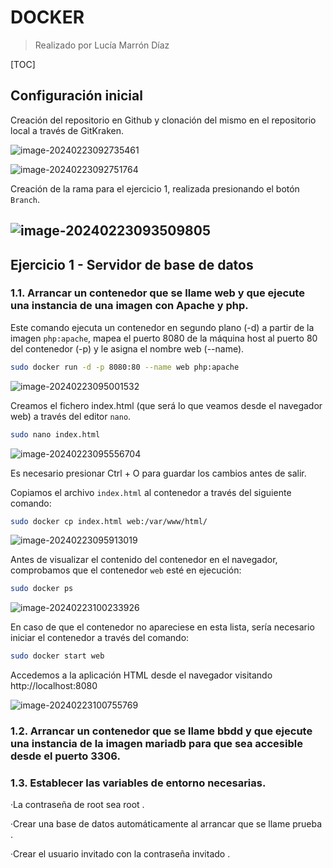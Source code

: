 # DOCKER

> Realizado por Lucía Marrón Díaz

[TOC]

## Configuración inicial

Creación del repositorio en Github y clonación del mismo en el repositorio local a través de GitKraken.

![image-20240223092735461](./Ejercicio1Luc%C3%ADa.assets/image-20240223092735461.png)

![image-20240223092751764](./Ejercicio1Luc%C3%ADa.assets/image-20240223092751764.png)

Creación de la rama para el ejercicio 1, realizada presionando el botón `Branch`.

## ![image-20240223093509805](./Ejercicio1Luc%C3%ADa.assets/image-20240223093509805.png)



## Ejercicio 1 - Servidor de base de datos

### 1.1. Arrancar un contenedor que se llame web y que ejecute una instancia de una imagen con Apache y php.

Este comando ejecuta un contenedor en segundo plano (-d) a partir de la imagen `php:apache`, mapea el puerto 8080 de la máquina host al puerto 80 del contenedor (-p) y le asigna el nombre web (--name).

```bash
sudo docker run -d -p 8080:80 --name web php:apache
```

![image-20240223095001532](Ejercicio1Luc%C3%ADa.assets/image-20240223095001532.png)

Creamos el fichero index.html (que será lo que veamos desde el navegador web) a través del editor `nano`.

```bash
sudo nano index.html
```

![image-20240223095556704](Ejercicio1Luc%C3%ADa.assets/image-20240223095556704.png)

Es necesario presionar Ctrl + O para guardar los cambios antes de salir.

Copiamos el archivo `index.html` al contenedor a través del siguiente comando:

```bash
sudo docker cp index.html web:/var/www/html/
```

![image-20240223095913019](Ejercicio1Luc%C3%ADa.assets/image-20240223095913019.png)

Antes de visualizar el contenido del contenedor en el navegador, comprobamos que el contenedor `web` esté en ejecución:

```bash
sudo docker ps
```

![image-20240223100233926](Ejercicio1Luc%C3%ADa.assets/image-20240223100233926.png)

En caso de que el contenedor no apareciese en esta lista,  sería necesario iniciar el contenedor a través del comando:

```bash
sudo docker start web
```

Accedemos a la aplicación HTML desde el navegador visitando http://localhost:8080

![image-20240223100755769](Ejercicio1Luc%C3%ADa.assets/image-20240223100755769.png)

### 1.2. Arrancar un contenedor que se llame bbdd y que ejecute una instancia de la imagen mariadb para que sea accesible desde el puerto 3306.



### 1.3. Establecer las variables de entorno necesarias.

·La contraseña de root sea root . 

·Crear una base de datos automáticamente al arrancar que se llame prueba . 

·Crear el usuario invitado con la contraseña invitado .



